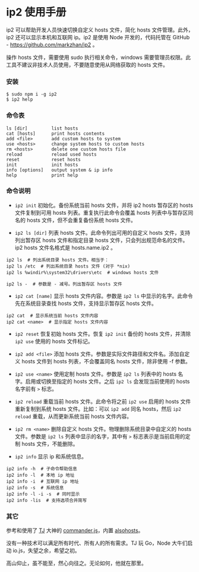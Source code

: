 
# ip2 使用手册

ip2 可以帮助开发人员快速切换自定义 hosts 文件，简化 hosts 文件管理。此外，ip2 还可以显示本机和互联网 ip。ip2 是使用 Node 开发的，代码托管在 GitHub - https://github.com/markzhan/ip2 。

操作 hosts 文件，需要使用 sudo 执行相关命令，windows 需要管理员权限。此工具不建议非技术人员使用，不要随意使用从网络获取的 hosts 文件。

### 安装
```
$ sudo npm i -g ip2
$ ip2 help
```

### 命令表
```
ls [dir]         list hosts
cat [hosts]      print hosts contents
add <file>       add custom hosts to system
use <hosts>      change system hosts to custom hosts
rm <hosts>       delete one custom hosts file
reload           reload used hosts
reset            reset hosts
init             init hosts
info [options]   output system & ip info
help             print help
```

### 命令说明

* `ip2 init` 初始化。备份系统当前 hosts 文件，并将 ip2 hosts 暂存区的 hosts 文件复制到可用 hosts 列表。重复执行此命令会覆盖 hosts 列表中与暂存区同名的 hosts 文件，但不会重复备份系统 hosts 文件。

* `ip2 ls [dir]` 列表 hosts 文件。此命令列出可用的自定义 hosts 文件，支持列出暂存区 hosts 文件和指定目录 hosts 文件，只会列出规范命名的文件。ip2 hosts 文件名格式是 hosts.name.ip2 。
```
ip2 ls  # 列出系统目录 hosts 文件。相当于：
ip2 ls /etc  # 列出系统目录 hosts 文件 (对于 *nix)
ip2 ls %windir%\system32\drivers\etc  # windows hosts 文件

ip2 ls -  # 参数是 - 减号。列出暂存区 hosts 文件
```

* `ip2 cat [name]` 显示 hosts 文件内容。参数是 `ip2 ls` 中显示的名字。此命令先在系统目录查找 hosts 文件，支持显示暂存区 hosts 文件。
```
ip2 cat  # 显示系统当前 hosts 文件内容
ip2 cat <name>  # 显示指定 hosts 文件内容
```

* `ip2 reset` 恢复初始 hosts 文件。恢复 `ip2 init` 备份的 hosts 文件，并清除 `ip2 use` 使用的 hosts 文件标记。

* `ip2 add <file>` 添加 hosts 文件。参数是实际文件路径和文件名。添加自定义 hosts 文件到 hosts 列表，不会覆盖同名 hosts 文件，除非使用 -f 参数。

* `ip2 use <name>` 使用定制 hosts 文件。参数是 `ip2 ls` 列表中的 hosts 名字。启用或切换至指定的 hosts 文件。之后 `ip2 ls` 会发现当前使用的 hosts 名字前有 `>` 标志。

* `ip2 reload` 重载当前 hosts 文件。此命令将之前 `ip2 use` 启用的 hosts 文件重新复制到系统 hosts 文件。比如：可以 `ip2 add` 同名 hosts，然后 `ip2 reload` 重载，从而更新系统当前 hosts 文件内容。

* `ip2 rm <name>` 删除自定义 hosts 文件。物理删除系统目录中自定义的 hosts 文件。参数是 `ip2 ls` 列表中显示的名字，其中有 `>` 标志表示是当前启用的定制 hosts 文件，不能删除。

* `ip2 info` 显示 ip 和系统信息。
```
ip2 info -h  # 子命令帮助信息
ip2 info -l  # 本地 ip 地址
ip2 info -i  # 互联网 ip 地址
ip2 info -s  # 系统信息
ip2 info -l -i -s  # 同时显示
ip2 info -lis  # 支持选项合并简写
```

### 其它

参考和使用了 [TJ](http://www.tjholowaychuk.com/) 大神的 [commander.js](https://github.com/tj/commander.js)，内置 [alsohosts](https://github.com/alsotang/alsohosts)。

没有一种技术可以满足所有时代、所有人的所有需求。TJ 玩 Go，Node 大牛们启动 io.js，失望之余，希望之初。

高山仰止，虽不能至，然心向往之。无论如何，他就在那里。

